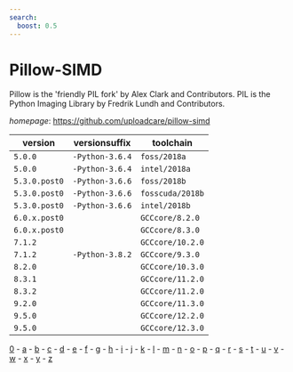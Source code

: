 ```yaml
---
search:
  boost: 0.5
---
```

# Pillow-SIMD

Pillow is the 'friendly PIL fork' by Alex Clark and Contributors.  PIL is the Python Imaging Library by Fredrik Lundh and Contributors.

*homepage*: <https://github.com/uploadcare/pillow-simd>

version | versionsuffix | toolchain
--------|---------------|----------
``5.0.0`` | ``-Python-3.6.4`` | ``foss/2018a``
``5.0.0`` | ``-Python-3.6.4`` | ``intel/2018a``
``5.3.0.post0`` | ``-Python-3.6.6`` | ``foss/2018b``
``5.3.0.post0`` | ``-Python-3.6.6`` | ``fosscuda/2018b``
``5.3.0.post0`` | ``-Python-3.6.6`` | ``intel/2018b``
``6.0.x.post0`` |  | ``GCCcore/8.2.0``
``6.0.x.post0`` |  | ``GCCcore/8.3.0``
``7.1.2`` |  | ``GCCcore/10.2.0``
``7.1.2`` | ``-Python-3.8.2`` | ``GCCcore/9.3.0``
``8.2.0`` |  | ``GCCcore/10.3.0``
``8.3.1`` |  | ``GCCcore/11.2.0``
``8.3.2`` |  | ``GCCcore/11.2.0``
``9.2.0`` |  | ``GCCcore/11.3.0``
``9.5.0`` |  | ``GCCcore/12.2.0``
``9.5.0`` |  | ``GCCcore/12.3.0``

[0](../0/index.md) - [a](../a/index.md) - [b](../b/index.md) - [c](../c/index.md) - [d](../d/index.md) - [e](../e/index.md) - [f](../f/index.md) - [g](../g/index.md) - [h](../h/index.md) - [i](../i/index.md) - [j](../j/index.md) - [k](../k/index.md) - [l](../l/index.md) - [m](../m/index.md) - [n](../n/index.md) - [o](../o/index.md) - [p](../p/index.md) - [q](../q/index.md) - [r](../r/index.md) - [s](../s/index.md) - [t](../t/index.md) - [u](../u/index.md) - [v](../v/index.md) - [w](../w/index.md) - [x](../x/index.md) - [y](../y/index.md) - [z](../z/index.md)

